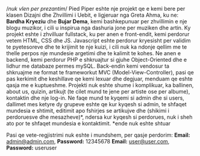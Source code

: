 /*nuk vlen per prezantim*/
Pied Piper eshte nje projekt qe e kemi bere per klasen Dizajni dhe Zhvillimi i Uebit, e ligjeruar nga Greta Ahma, ku ne: **Bardha Kryeziu** dhe **Bujar Dema**, kemi bashkepunuar per zhvillimin e nje blogu muzikor, i cili u inspirua nga dashuria jone per muziken dhe artin.
Ky projekt eshte i zhvilluar fullstack, ku per anen e front-endit, kemi perdorur vetem HTML, CSS dhe JS. Javascript eshte perdorur kryesisht per validim te pyetesoreve dhe te krijimit te nje kuizi, i cili nuk ka ndonje qellim me te thelle perpos nje mundesie argetimi dhe te kalimit te kohes. Ne anen e backend, kemi perdorur PHP e shkruajtur si gjuhe Object-Oriented dhe e lidhur me databaze permes mySQL.
Back-endin kemi vendosur ta shkruajme ne format te frameworkut MVC (Model-View-Controller), pasi qe pas kerkimit dhe keshillave qe kemi lexuar dhe degjuar, menduam qe eshte qasja me e kuptueshme.
Projekti nuk eshte shume i komplikuar, ka ballinen, about us, quizin, artikujt (te cilet mund te jene per artiste ose per albume), kontaktin dhe nje log-in. 
Ne faqe mund te kyqemi si admin dhe si users, dallimet mes ketyre dy grupeve eshte qe kur kyqesh si admin, te shfaqet mundesia e shtimit, editimit apo fshirjes se artikujve dhe (shikimi i perdoruesve dhe mesazheve)*, ndersa kur kyqesh si perdorues, nuk i sheh ato por te shfaqet mundesia e kontaktimit.
*ende nuk eshte shtuar

Pasi qe vete-regjistrimi nuk eshte i mundshem, per qasje perdorim:
**Email:** admin@admin.com, **Password:** 12345678
**Email:** user@user.com, **Password:** useruser
